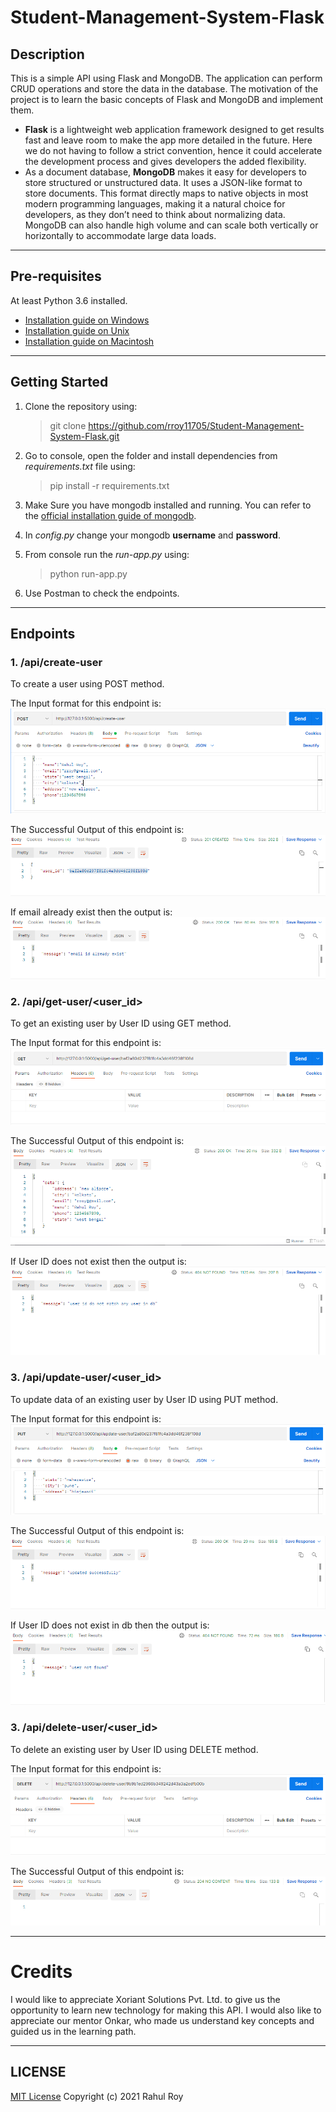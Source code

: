 # Student-Management-System-Flask

## Description

This is a simple API using Flask and MongoDB. The application can perform CRUD operations and store the data in the 
database. The motivation of the project is to learn the basic concepts of Flask and MongoDB and implement them.
* **Flask** is a lightweight web application framework designed to get results fast and leave room to make the app more detailed in the future.
   Here we do not having to follow a strict convention, hence it could accelerate the development process and gives developers the added flexibility.
* As a document database, **MongoDB** makes it easy for developers to store structured or unstructured data. It uses a JSON-like format to store documents. This format directly maps to native objects in most modern programming languages, making it a natural choice for developers, as they don’t need to think about normalizing data. MongoDB can also handle high volume and can scale both vertically or horizontally to accommodate large data loads.

---

## Pre-requisites
At least Python 3.6 installed. 
* [Installation guide on Windows](https://docs.python.org/3.6/using/windows.html)
* [Installation guide on Unix](https://docs.python.org/3.6/using/unix.html)
* [Installation guide on Macintosh](https://docs.python.org/3.6/using/mac.html)

---

## Getting Started

1. Clone the repository using:
    > git clone https://github.com/rroy11705/Student-Management-System-Flask.git

2. Go to console, open the folder and install dependencies from _requirements.txt_ file using:
    > pip install -r requirements.txt

3. Make Sure you have mongodb installed and running. 
   You can refer to the [official installation guide of mongodb](https://docs.mongodb.com/manual/installation/).

4. In _config.py_ change your mongodb __username__ and __password__.

5. From console run the _run-app.py_ using:
    > python run-app.py

6. Use Postman to check the endpoints.

---
## Endpoints

### 1. /api/create-user
To create a user using POST method.

The Input format for this endpoint is:
![create-user-input](resources/create-user-input.png)

The Successful Output of this endpoint is:
![create-user-output](resources/create-user-output.png)

If email already exist then the output is:
![create-user-duplicate](resources/create-user-duplicate.png)


### 2. /api/get-user/<user_id>
To get an existing user by User ID using GET method.

The Input format for this endpoint is:
![get-user-input](resources/get-user-input.png)

The Successful Output of this endpoint is:
![get-user-output](resources/get-user-output.png)

If User ID does not exist then the output is:
![get-user-404](resources/get-user-404.png)


### 3. /api/update-user/<user_id>
To update data of an existing user by User ID using PUT method.

The Input format for this endpoint is:
![update-user-input](resources/update-user-input.png)

The Successful Output of this endpoint is:
![update-user-output](resources/update-user-output.png)

If User ID does not exist in db then the output is:
![update-user-404](resources/update-user-404.png)


### 3. /api/delete-user/<user_id>
To delete an existing user by User ID using DELETE method.

The Input format for this endpoint is:
![delete-user-input](resources/delete-user-input.PNG)

The Successful Output of this endpoint is:
![delete-user-output](resources/delete-user-output.PNG)

---

# Credits

I would like to appreciate Xoriant Solutions Pvt. Ltd. to give us the opportunity to learn new technology for making this API. 
I would also like to appreciate our mentor Onkar, who made us understand key concepts and guided us in the learning path.

---

## LICENSE

[MIT License](https://github.com/rroy11705/Student-Management-System-Flask/blob/main/LICENSE)
Copyright (c) 2021 Rahul Roy